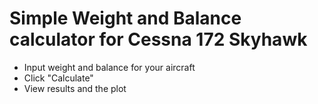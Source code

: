 # Simple Weight and Balance calculator for Cessna 172 Skyhawk

* Input weight and balance for your aircraft
* Click "Calculate"
* View results and the plot
